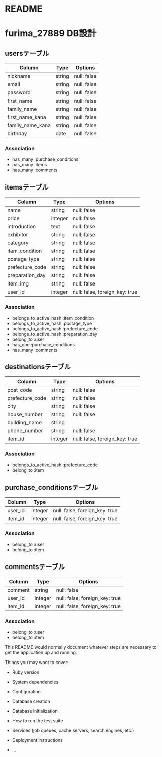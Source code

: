 # README
# furima_27889 DB設計
## usersテーブル
|Column|Type|Options|
|------|----|-------|
|nickname|string|null: false|
|email|string|null: false|
|password|string|null: false|
|first_name|string|null: false|
|family_name|string|null: false|
|first_name_kana|string|null: false|
|family_name_kana|string|null: false|
|birthday|date|null: false|
### Association
- has_many :purchase_conditions
- has_many :items
- has_many :comments

## itemsテーブル
|Column|Type|Options|
|------|----|-------|
|name|string|null: false|
|price|integer|null: false|
|introduction|text|null: false|
|exhibitor|string|null: false|
|category|string|null: false|
|item_condition|string|null: false|
|postage_type|string|null: false|
|prefecture_code|string|null: false|
|preparation_day|string|null: false|
|item_img|string|null: false|
|user_id|integer|null: false, foreign_key: true|
### Association
- belongs_to_active_hash :item_condition
- belongs_to_active_hash :postage_type
- belongs_to_active_hash :prefecture_code
- belongs_to_active_hash :preparation_day
- belong_to :user 
- has_one :purchase_conditions
- has_many :comments

## destinationsテーブル
|Column|Type|Options|
|------|----|-------|
|post_code|string|null: false|
|prefecture_code|string|null: false|
|city|string|null: false|
|house_number|string|null: false|
|building_name|string|
|phone_number|string|null: false|
|item_id|integer|null: false, foreign_key: true|
### Association
- belongs_to_active_hash :prefecture_code
- belong_to :item

## purchase_conditionsテーブル
|Column|Type|Options|
|------|----|-------|
|user_id|integer|null: false, foreign_key: true|
|item_id|integer|null: false, foreign_key: true|
### Association
- belong_to :user 
- belong_to :item

## commentsテーブル
|Column|Type|Options|
|------|----|-------|
|comment|string|null: false|
|user_id|integer|null: false, foreign_key: true|
|item_id|integer|null: false, foreign_key: true|
### Association
- belong_to :user 
- belong_to :item

This README would normally document whatever steps are necessary to get the
application up and running.

Things you may want to cover:

* Ruby version

* System dependencies

* Configuration

* Database creation

* Database initialization

* How to run the test suite

* Services (job queues, cache servers, search engines, etc.)

* Deployment instructions

* ...
